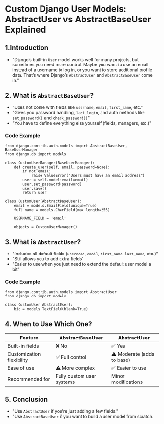 # Custom Django User Models: AbstractUser vs AbstractBaseUser Explained
## 1.Introduction
- "Django’s built-in `User` model works well for many projects, but sometimes you need more control. Maybe you want to use an email instead of a username to log in, or you want to store additional profile data. That’s where Django’s `AbstractUser` and `AbstractBaseUser` come in."

## 2. What is `AbstractBaseUser`?
- "Does not come with fields like `username`, `email`, `first_name`, etc."
- "Gives you password handling, `last_login`, and auth methods like `set_password()` and `check_password()`"
- "You have to define everything else yourself (fields, managers, etc.)"
### Code Example
```
from django.contrib.auth.models import AbstractBaseUser, BaseUserManager
from django.db import models

class CustomUserManager(BaseUserManager):
    def create_user(self, email, password=None):
        if not email:
            raise ValueError("Users must have an email address")
        user = self.model(email=email)
        user.set_password(password)
        user.save()
        return user

class CustomUser(AbstractBaseUser):
    email = models.EmailField(unique=True)
    full_name = models.CharField(max_length=255)

    USERNAME_FIELD = 'email'

    objects = CustomUserManager()
```

## 3. What is `AbstractUser`?
- "Includes all default fields (`username`, `email`, `first_name`, `last_name`, etc.)"
- "Still allows you to add extra fields"
- "Easier to use when you just need to extend the default user model a bit"

### Code Example
```
from django.contrib.auth.models import AbstractUser
from django.db import models

class CustomUser(AbstractUser):
    bio = models.TextField(blank=True)
```

## 4. When to Use Which One?

| Feature | AbstractBaseUser                        | AbstractUser        |
|--------|---------------------------------|--------------------|
| Built-in fields	    | ❌ No                   | 	✅ Yes    |
| Customization flexibility	   | ✅ Full control            | ⚠️ Moderate (adds to base) |
| Ease of use	    | ⚠️ More complex | ✅ Easier to use   |
| Recommended for	  | Fully custom user systems	   | Minor modifications|

## 5. Conclusion
- "Use `AbstractUser` if you're just adding a few fields."
- "Use `AbstractBaseUser` if you want to build a user model from scratch.